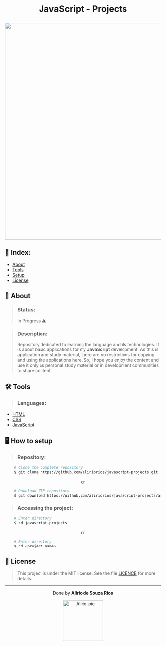 <!-- HEADER -->
<h1 align="center">
    <p>JavaScript - Projects</p> <!-- title -->
    <img src="https://media.discordapp.net/attachments/958785083630841856/959080254343905280/1_L_QoAG863l8QvqxpNyBiqw.gif" width="700px"> <!-- gif -->
</h1>

<!-- INDEX -->
<h2>📇 Index:</h2>

- [About](#-about)
- [Tools](#%EF%B8%8F-tools)
- [Setup](#%EF%B8%8F-how-to-setup)
- [License](#-license)

<!-- INFO -->
<h2>📝 About</h2>

> ### Status:
> In Progress ⚠️ <!-- Completed ✅ or In Progress ⚠️ -->

> ### Description:
> Repository dedicated to learning the language and its technologies. It is about basic applications for my **JavaScript** development. As this is application and study material, there are no restrictions for copying and using the applications here. So, I hope you enjoy the content and use it only as personal study material or in development communities to share content. <!-- Resume+icon **strong** --> 

<!-- TOOLS -->
<h2>🛠️ Tools</h2> <!-- Language + documentation link -->

> ### Languages:

- [HTML](https://developer.mozilla.org/pt-BR/docs/Web/HTML)
- [CSS](https://developer.mozilla.org/en-US/docs/Web/CSS)
- [JavaScript](https://www.ecma-international.org)

<!-- SETUP -->
<h2>🖥️ How to setup</h2>

> ### Repository:
```bash
    # Clone the complete repository
    $ git clone https://github.com/aliriorios/javascript-projects.git
```

<p align="center">or</p>

```bash
    # Download ZIP repository
    $ git download https://github.com/aliriorios/javascript-projects/archive/refs/heads/main.zip
```

> ### Accessing the project:
```bash
    # Enter directory
    $ cd javascript-projects
```

<p align="center">or</p>

```bash
    # Enter directory
    $ cd <project name>
```

<!-- LICENSE -->
<h2>🧾 License</h2>

> This project is under the MIT license. See the file <a href="https://github.com/aliriorios/javascript-projects/blob/main/LICENSE">LICENCE</a> for more details.

<hr>

<!-- DONE BY -->
<p align="center">Done by <strong>Alírio de Souza Rios</strong><br><br>
<img alt="Alirio-pic" height="130" src="https://media.discordapp.net/attachments/958760766931075114/958785341442097152/avatar.png">
</p>
